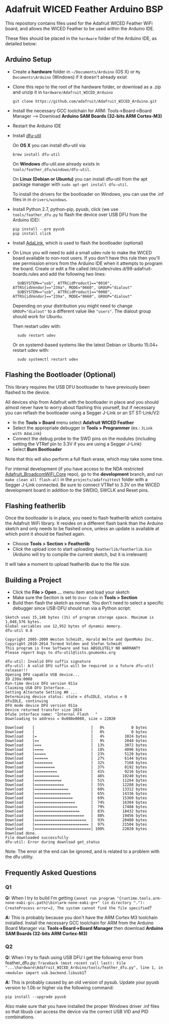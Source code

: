 # Adafruit WICED Feather Arduino BSP

This repository contains files used for the Adafruit WICED Feather WiFi board,
and allows the WICED Feather to be used within the Arduino IDE.

These files should be placed in the `hardware` folder of the Arduino IDE, as
detailed below:

## Arduino Setup

- Create a **hardware** folder in `~/Documents/Arduino` (OS X) or
  `My Documents\Arduino` (Windows) if it doesn't already exist
- Clone this repo to the root of the hardware folder, or download as a .zip and
  unzip it in `hardware/Adafruit_WICED_Arduino`

	```
	git clone https://github.com/adafruit/Adafruit_WICED_Arduino.git
	```

- Install the necessary GCC toolchain for ARM: Tools->Board->Board Manager --> Download **Arduino SAM Boards (32-bits ARM Cortex-M3)**
- Restart the Arduino IDE
- Install [dfu-util](http://dfu-util.sourceforge.net/)

	On **OS X** you can install dfu-util via:
	```
	brew install dfu-util
	```

	On **Windows** dfu-util.exe already exists in `tools/feather_dfu/windows/dfu-util`.
	
	On **Linux (Debian or Ubuntu)** you can install dfu-util from the apt package manager with `sudo apt-get install dfu-util`.

  To install the drivers for the bootloader on Windows, you can use the .inf
  files in in `drivers/windows`.

- Install Python 2.7, python-pip, pyusb, click (we use `tools/feather_dfu.py`
  to flash the device over USB DFU from the Arduino IDE):

	```
	pip install --pre pyusb
	pip install click
	```

- Install [AdaLink](https://github.com/adafruit/Adafruit_Adalink), which is
  used to flash the bootloader (optional)

- On Linux you will need to add a small udev rule to make the WICED board available to non-root users.  If you don't have 
  this rule then you'll see permission errors from the Arduino IDE when it attempts to program the board.  Create or edit a   file called /etc/udev/rules.d/99-adafruit-boards.rules and add the following two lines:
  
        SUBSYSTEM=="usb", ATTR{idProduct}=="0010", ATTRS{idVendor}=="239a", MODE="0660", GROUP="dialout"
        SUBSYSTEM=="usb", ATTR{idProduct}=="0008", ATTRS{idVendor}=="239a", MODE="0660", GROUP="dialout"
  
  Depending on your distribution you might need to change `GROUP="dialout"` to a different value like `"users"`.  The 
  dialout group should work for Ubuntu.
  
  Then restart udev with:
  
        sudo restart udev
  
  Or on systemd-based systems like the latest Debian or Ubuntu 15.04+ restart udev with:
  
        sudo systemctl restart udev

## Flashing the Bootloader (Optional)

This library requires the USB DFU bootloader to have previously been flashed
to the device.

All devices ship from Adafruit with the bootloader in place and you should
almost never have to worry about flashing this yourself, but if necessary you
can reflash the bootloader using a Segger J-Link or an ST ST-Link/V2:

- In the **Tools > Board** menu select **Adafruit WICED Feather**
- Select the appropriate debugger in **Tools > Programmer** (ex.: `JLink with AdaLink`)
- Connect the debug probe to the SWD pins on the modules (including setting
  the VTRef pin to 3.3V if you are using a Segger J-Link)
- Select **Burn Bootloader**

Note that this will also perform a full flash erase, which may take some time.

For internal development (if you have access to the NDA restricted [Adafruit_BroadcomWiFi_Core](https://github.com/adafruit/Adafruit_BroadcomWiFi_Core)
repo), go to the **development** branch, and run `make clean all flash-all` in
the `projects/adafruittest` folder with a Segger J-Link connected.  Be sure to
connect VTRef to 3.3V on the WICED development board in addition to the SWDIO,
SWCLK and Reset pins.

## Flashing featherlib

Once the bootloader is in place, you need to flash featherlib which contains
the Adafruit WiFi library. It resides on a different flash bank than the Arduino
sketch and only needs to be flashed once, unless an update is available at
which point it should be flashed again.

- Choose **Tools > Section > Featherlib**
- Click the upload icon to start uploading `featherlib/featherlib.bin`
  (Arduino will try to compile the current sketch, but it is irrelevant)

It will take a moment to upload featherlib due to the file size.

## Building a Project

- Click the **File > Open ...** menu item and load your sketch
- Make sure the Section is set to `User Code` in **Tools > Section**
- Build then flash the sketch as normal. You don't need to select a specific
  debugger since USB-DFU should run via a Python script:

```
Sketch uses 15,148 bytes (1%) of program storage space. Maximum is 1,048,576 bytes.
Global variables use 12,952 bytes of dynamic memory.
dfu-util 0.8

Copyright 2005-2009 Weston Schmidt, Harald Welte and OpenMoko Inc.
Copyright 2010-2014 Tormod Volden and Stefan Schmidt
This program is Free Software and has ABSOLUTELY NO WARRANTY
Please report bugs to dfu-util@lists.gnumonks.org

dfu-util: Invalid DFU suffix signature
dfu-util: A valid DFU suffix will be required in a future dfu-util release!!!
Opening DFU capable USB device...
ID 239a:0008
Run-time device DFU version 011a
Claiming USB DFU Interface...
Setting Alternate Setting #0 ...
Determining device status: state = dfuIDLE, status = 0
dfuIDLE, continuing
DFU mode device DFU version 011a
Device returned transfer size 1024
DfuSe interface name: "Internal Flash   "
Downloading to address = 0x080e0000, size = 22020

Download	[                         ]   0%            0 bytes
Download	[                         ]   0%            0 bytes
Download	[=                        ]   4%         1024 bytes
Download	[==                       ]   9%         2048 bytes
Download	[===                      ]  13%         3072 bytes
Download	[====                     ]  18%         4096 bytes
Download	[=====                    ]  23%         5120 bytes
Download	[======                   ]  27%         6144 bytes
Download	[========                 ]  32%         7168 bytes
Download	[=========                ]  37%         8192 bytes
Download	[==========               ]  41%         9216 bytes
Download	[===========              ]  46%        10240 bytes
Download	[============             ]  51%        11264 bytes
Download	[=============            ]  55%        12288 bytes
Download	[===============          ]  60%        13312 bytes
Download	[================         ]  65%        14336 bytes
Download	[=================        ]  69%        15360 bytes
Download	[==================       ]  74%        16384 bytes
Download	[===================      ]  79%        17408 bytes
Download	[====================     ]  83%        18432 bytes
Download	[======================   ]  88%        19456 bytes
Download	[=======================  ]  93%        20480 bytes
Download	[======================== ]  97%        21504 bytes
Download	[=========================] 100%        22020 bytes
Download done.
File downloaded successfully
dfu-util: Error during download get_status
```

Note: The error at the end can be ignored, and is related to a problem with the dfu utility.

## Frequently Asked Questions

### Q1

**Q:** When I try to build I'm getting `Cannot run program "{runtime.tools.arm-none-eabi-gcc.path}\bin\arm-none-eabi-g++" (in directory "."): CreateProcess error=2, The system cannot find the file specified`?

**A:** This is probably because you don't have the ARM Cortex M3 toolchain installed.  Install the necessary GCC toolchain for ARM from the Arduino Board Manager via: **Tools->Board->Board Manager** then download **Arduino SAM Boards (32-bits ARM Cortex-M3)**

### Q2

**Q:** When I try to flash using USB DFU I get the following error from feather_dfu.py: `Traceback (most recent call last): File "...\hardware\Adafruit_WICED_Arduino/tools/feather_dfu.py", line 1, in <module> import usb.backend.libusb1`?

**A:** This is probably caused by an old version of pysub.  Update your pyusb version to 1.0b or higher via the following command:

```
pip install --upgrade pyusb
```

Also make sure that you have installed the proper Windows driver .inf files so that libusb can access the device via the correct USB VID and PID combinations.
